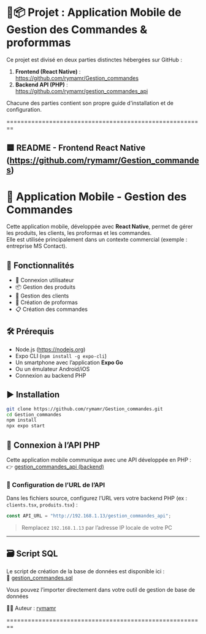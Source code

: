 📱📦 Projet : Application Mobile de Gestion des Commandes & proformmas
=========================================================================

Ce projet est divisé en deux parties distinctes hébergées sur GitHub :

1. **Frontend (React Native)** : https://github.com/rymamr/Gestion_commandes
2. **Backend API (PHP)** : https://github.com/rymamr/gestion_commandes_api

Chacune des parties contient son propre guide d'installation et de configuration.

========================================================

🟦 README - Frontend React Native (https://github.com/rymamr/Gestion_commandes)
-------------------------------------------------------------------------------

# 📱 Application Mobile - Gestion des Commandes

Cette application mobile, développée avec **React Native**, permet de gérer les produits, les clients, les proformas et les commandes.  
Elle est utilisée principalement dans un contexte commercial (exemple : entreprise MS Contact).

## 🚀 Fonctionnalités

- 🔐 Connexion utilisateur
- 📦 Gestion des produits
- 👥 Gestion des clients
- 🧾 Création de proformas
- 📋 Création des commandes

## 🛠️ Prérequis

- Node.js (https://nodejs.org)
- Expo CLI (`npm install -g expo-cli`)
- Un smartphone avec l’application **Expo Go**
- Ou un émulateur Android/iOS
- Connexion au backend PHP

## ▶️ Installation

```bash
git clone https://github.com/rymamr/Gestion_commandes.git
cd Gestion_commandes
npm install
npx expo start
```

## 🔗 Connexion à l’API PHP

Cette application mobile communique avec une API développée en PHP :  
👉 [gestion_commandes_api (backend)](https://github.com/rymamr/gestion_commandes_api)

### 🔧 Configuration de l’URL de l’API

Dans les fichiers source, configurez l’URL vers votre backend PHP (ex : `clients.tsx`, `produits.tsx`) :

```js
const API_URL = "http://192.168.1.13/gestion_commandes_api";
```

> Remplacez `192.168.1.13` par l’adresse IP locale de votre PC

---
## 🗃 Script SQL

Le script de création de la base de données est disponible ici :  
🔗 [gestion_commandes.sql](https://github.com/rymamr/gestion_commandes_api/blob/main/gestion_commandes.sql)

Vous pouvez l’importer directement dans votre outil de gestion de base de données


🧑‍💻 Auteur : [rymamr](https://github.com/rymamr)

========================================================
